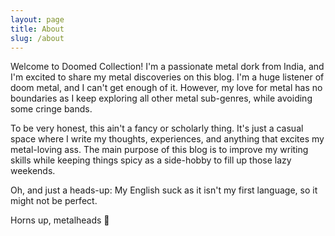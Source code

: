 ```yaml
---
layout: page
title: About
slug: /about
---
```


Welcome to Doomed Collection! I'm a passionate metal dork from India, and I'm excited to share my metal discoveries on this blog. I'm a huge listener of doom metal, and I can't get enough of it. However, my love for metal has no boundaries as I keep exploring all other metal sub-genres, while avoiding some cringe bands.

To be very honest, this ain't a fancy or scholarly thing. It's just a casual space where I write my thoughts, experiences, and anything that excites my metal-loving ass. The main purpose of this blog is to improve my writing skills while keeping things spicy as a side-hobby to fill up those lazy weekends.

Oh, and just a heads-up: My English suck as it isn't my first language, so it might not be perfect.

Horns up, metalheads 🤘
